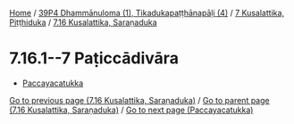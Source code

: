
[Home](/) / [39P4 Dhammānuloma (1), Tikadukapaṭṭhānapāḷi (4)](../../../39P4.md) / [7 Kusalattika, Piṭṭhiduka](../../7.md) / [7.16 Kusalattika, Saraṇaduka](../7.16.md)

# 7.16.1--7 Paṭiccādivāra

* [Paccayacatukka](7.16.1--7/Paccayacatukka.md)

[Go to previous page (7.16 Kusalattika, Saraṇaduka)](../7.16.md) / [Go to parent page (7.16 Kusalattika, Saraṇaduka)](../7.16.md) / [Go to next page (Paccayacatukka)](7.16.1--7/Paccayacatukka.md)


